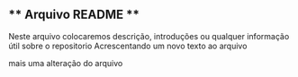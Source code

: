 ## ** Arquivo README **
Neste arquivo colocaremos descrição, introduções ou qualquer informação útil sobre o repositorio
Acrescentando um novo texto ao arquivo

mais uma alteração  do arquivo